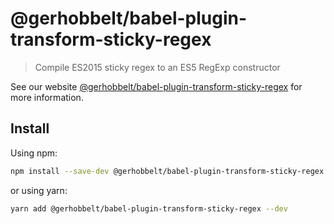 # @gerhobbelt/babel-plugin-transform-sticky-regex

> Compile ES2015 sticky regex to an ES5 RegExp constructor

See our website [@gerhobbelt/babel-plugin-transform-sticky-regex](https://babeljs.io/docs/en/next/babel-plugin-transform-sticky-regex.html) for more information.

## Install

Using npm:

```sh
npm install --save-dev @gerhobbelt/babel-plugin-transform-sticky-regex
```

or using yarn:

```sh
yarn add @gerhobbelt/babel-plugin-transform-sticky-regex --dev
```
